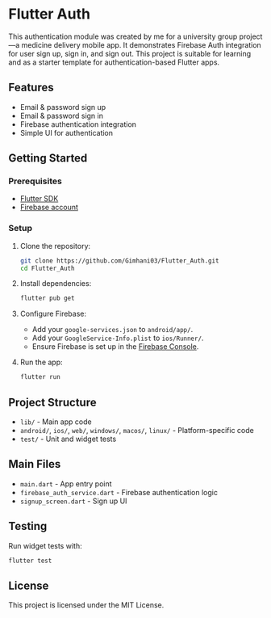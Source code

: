 # Flutter Auth

This authentication module was created by me for a university group project—a medicine delivery mobile app. It demonstrates Firebase Auth integration for user sign up, sign in, and sign out. This project is suitable for learning and as a starter template for authentication-based Flutter apps.

## Features

- Email & password sign up
- Email & password sign in
- Firebase authentication integration
- Simple UI for authentication

## Getting Started

### Prerequisites

- [Flutter SDK](https://flutter.dev/docs/get-started/install)
- [Firebase account](https://firebase.google.com/)

### Setup

1. Clone the repository:
   ```sh
   git clone https://github.com/Gimhani03/Flutter_Auth.git
   cd Flutter_Auth
   ```
2. Install dependencies:
   ```sh
   flutter pub get
   ```
3. Configure Firebase:

   - Add your `google-services.json` to `android/app/`.
   - Add your `GoogleService-Info.plist` to `ios/Runner/`.
   - Ensure Firebase is set up in the [Firebase Console](https://console.firebase.google.com/).

4. Run the app:
   ```sh
   flutter run
   ```

## Project Structure

- `lib/` - Main app code
- `android/`, `ios/`, `web/`, `windows/`, `macos/`, `linux/` - Platform-specific code
- `test/` - Unit and widget tests

## Main Files

- `main.dart` - App entry point
- `firebase_auth_service.dart` - Firebase authentication logic
- `signup_screen.dart` - Sign up UI

## Testing

Run widget tests with:

```sh
flutter test
```

## License

This project is licensed under the MIT License.
